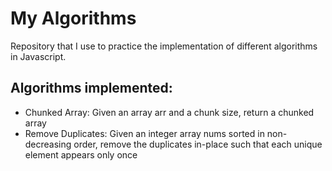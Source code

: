 # My Algorithms
Repository that I use to practice the implementation of different algorithms in Javascript.

## Algorithms implemented:
- Chunked Array: Given an array arr and a chunk size, return a chunked array
- Remove Duplicates: Given an integer array nums sorted in non-decreasing order, remove the duplicates in-place such that each unique element appears only once
